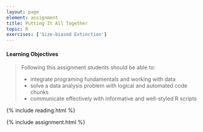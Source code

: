 ```yaml
---
layout: page
element: assignment
title: Putting It All Together
topic: R
exercises: ['Size-biased Extinction']
---
```


#### Learning Objectives

> Following this assignment students should be able to:
>
> - integrate programing fundamentals and working with data
> - solve a data analysis problem with logical and automated code chunks
> - communicate effectively with informative and well-styled R scripts

{% include reading.html %}

{% include assignment.html %}
